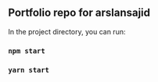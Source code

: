
## Portfolio repo for arslansajid

In the project directory, you can run:

### `npm start`

### `yarn start`
